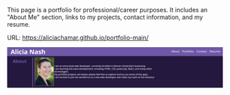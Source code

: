 This page is a portfolio for professional/career purposes. It includes an "About Me" section, links to my projects, contact information, and my resume. 

URL: https://aliciachamar.github.io/portfolio-main/

![Screenshot](/assets/images/screenshot.png)